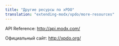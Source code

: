 ```yaml
---
title: "Другие ресурсы по xPDO"
translation: "extending-modx/xpdo/more-resources"
---
```


API Reference: <http://api.modx.com/>

Официальный сайт: <http://xpdo.org/>

